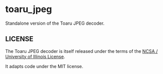 # toaru\_jpeg

Standalone version of the Toaru JPEG decoder.

## LICENSE

The Toaru JPEG decoder is itself released under the terms of the [NCSA / University of Illinois License](https://github.com/klange/toaruos/blob/master/LICENSE).

It adapts code under the MIT license.
